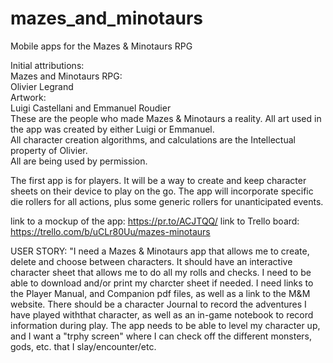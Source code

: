 # mazes_and_minotaurs
Mobile apps for the Mazes &amp; Minotaurs RPG

Initial attributions:<br>
    Mazes and Minotaurs RPG: <br>
      Olivier Legrand<br>
    Artwork:<br>
      Luigi Castellani and Emmanuel Roudier<br>
These are the people who made Mazes &amp; Minotaurs a reality.  All art used in the app was created by either Luigi or Emmanuel.<br>
All character creation algorithms, and calculations are the Intellectual property of Olivier.<br>
All are being used by permission.<br>

The first app is for players. It will be a way to create and keep character sheets on their device to play on the go.
The app will incorporate specific die rollers for all actions, plus some generic rollers for unanticipated events.

link to a mockup of the app: https://pr.to/ACJTQQ/
link to Trello board: https://trello.com/b/uCLr80Uu/mazes-minotaurs

USER STORY:
"I need a Mazes & Minotaurs app that allows me to create, delete and choose between characters.  It should have an interactive character sheet that allows me to do all my rolls and checks. I need to be able to download and/or print my charcter sheet if needed. I need links to the Player Manual, and Companion pdf files, as well as a link to the M&M website. There should be a character Journal to record the adventures I have played withthat character, as well as an in-game notebook to record information during play. The app needs to be able to level my character up, and I want a "trphy screen" where I can check off the different monsters, gods, etc. that I slay/encounter/etc.


